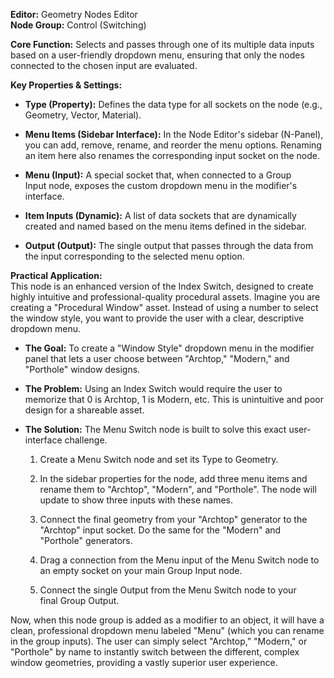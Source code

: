 **Editor:** Geometry Nodes Editor  
**Node Group:** Control (Switching)

**Core Function:** Selects and passes through one of its multiple data inputs based on a user-friendly dropdown menu, ensuring that only the nodes connected to the chosen input are evaluated.

**Key Properties & Settings:**

- **Type (Property):** Defines the data type for all sockets on the node (e.g., Geometry, Vector, Material).
    
- **Menu Items (Sidebar Interface):** In the Node Editor's sidebar (N-Panel), you can add, remove, rename, and reorder the menu options. Renaming an item here also renames the corresponding input socket on the node.
    
- **Menu (Input):** A special socket that, when connected to a Group Input node, exposes the custom dropdown menu in the modifier's interface.
    
- **Item Inputs (Dynamic):** A list of data sockets that are dynamically created and named based on the menu items defined in the sidebar.
    
- **Output (Output):** The single output that passes through the data from the input corresponding to the selected menu option.
    

**Practical Application:**  
This node is an enhanced version of the Index Switch, designed to create highly intuitive and professional-quality procedural assets. Imagine you are creating a "Procedural Window" asset. Instead of using a number to select the window style, you want to provide the user with a clear, descriptive dropdown menu.

- **The Goal:** To create a "Window Style" dropdown menu in the modifier panel that lets a user choose between "Archtop," "Modern," and "Porthole" window designs.
    
- **The Problem:** Using an Index Switch would require the user to memorize that 0 is Archtop, 1 is Modern, etc. This is unintuitive and poor design for a shareable asset.
    
- **The Solution:** The Menu Switch node is built to solve this exact user-interface challenge.
    
    1. Create a Menu Switch node and set its Type to Geometry.
        
    2. In the sidebar properties for the node, add three menu items and rename them to "Archtop", "Modern", and "Porthole". The node will update to show three inputs with these names.
        
    3. Connect the final geometry from your "Archtop" generator to the "Archtop" input socket. Do the same for the "Modern" and "Porthole" generators.
        
    4. Drag a connection from the Menu input of the Menu Switch node to an empty socket on your main Group Input node.
        
    5. Connect the single Output from the Menu Switch node to your final Group Output.
        

Now, when this node group is added as a modifier to an object, it will have a clean, professional dropdown menu labeled "Menu" (which you can rename in the group inputs). The user can simply select "Archtop," "Modern," or "Porthole" by name to instantly switch between the different, complex window geometries, providing a vastly superior user experience.